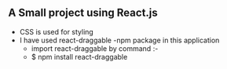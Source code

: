 ## A Small project using React.js
- CSS is used for styling 
- I have used react-draggable -npm package in this application 
  - import react-draggable by command :-
  - $ npm install react-draggable
